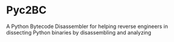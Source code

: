 # Pyc2BC
A Python Bytecode Disassembler for helping reverse engineers in dissecting Python binaries by disassembling and analyzing
